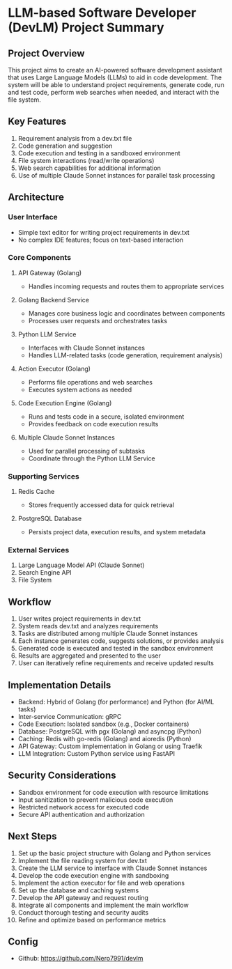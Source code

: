 # LLM-based Software Developer (DevLM) Project Summary

## Project Overview
This project aims to create an AI-powered software development assistant that uses Large Language Models (LLMs) to aid in code development. The system will be able to understand project requirements, generate code, run and test code, perform web searches when needed, and interact with the file system.

## Key Features
1. Requirement analysis from a dev.txt file
2. Code generation and suggestion
3. Code execution and testing in a sandboxed environment
4. File system interactions (read/write operations)
5. Web search capabilities for additional information
6. Use of multiple Claude Sonnet instances for parallel task processing

## Architecture

### User Interface
- Simple text editor for writing project requirements in dev.txt
- No complex IDE features; focus on text-based interaction

### Core Components
1. API Gateway (Golang)
   - Handles incoming requests and routes them to appropriate services

2. Golang Backend Service
   - Manages core business logic and coordinates between components
   - Processes user requests and orchestrates tasks

3. Python LLM Service
   - Interfaces with Claude Sonnet instances
   - Handles LLM-related tasks (code generation, requirement analysis)

4. Action Executor (Golang)
   - Performs file operations and web searches
   - Executes system actions as needed

5. Code Execution Engine (Golang)
   - Runs and tests code in a secure, isolated environment
   - Provides feedback on code execution results

6. Multiple Claude Sonnet Instances
   - Used for parallel processing of subtasks
   - Coordinate through the Python LLM Service

### Supporting Services
1. Redis Cache
   - Stores frequently accessed data for quick retrieval

2. PostgreSQL Database
   - Persists project data, execution results, and system metadata

### External Services
1. Large Language Model API (Claude Sonnet)
2. Search Engine API
3. File System

## Workflow
1. User writes project requirements in dev.txt
2. System reads dev.txt and analyzes requirements
3. Tasks are distributed among multiple Claude Sonnet instances
4. Each instance generates code, suggests solutions, or provides analysis
5. Generated code is executed and tested in the sandbox environment
6. Results are aggregated and presented to the user
7. User can iteratively refine requirements and receive updated results

## Implementation Details
- Backend: Hybrid of Golang (for performance) and Python (for AI/ML tasks)
- Inter-service Communication: gRPC
- Code Execution: Isolated sandbox (e.g., Docker containers)
- Database: PostgreSQL with pgx (Golang) and asyncpg (Python)
- Caching: Redis with go-redis (Golang) and aioredis (Python)
- API Gateway: Custom implementation in Golang or using Traefik
- LLM Integration: Custom Python service using FastAPI

## Security Considerations
- Sandbox environment for code execution with resource limitations
- Input sanitization to prevent malicious code execution
- Restricted network access for executed code
- Secure API authentication and authorization

## Next Steps
1. Set up the basic project structure with Golang and Python services
2. Implement the file reading system for dev.txt
3. Create the LLM service to interface with Claude Sonnet instances
4. Develop the code execution engine with sandboxing
5. Implement the action executor for file and web operations
6. Set up the database and caching systems
7. Develop the API gateway and request routing
8. Integrate all components and implement the main workflow
9. Conduct thorough testing and security audits
10. Refine and optimize based on performance metrics

## Config

- Github: https://github.com/Nero7991/devlm